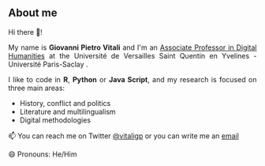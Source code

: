 ## About me

Hi there 👋! 
<div align="justify">
My name is <b>Giovanni Pietro Vitali</b> and I'm an <a href="https://www.dypac.uvsq.fr/m-giovanni-vitali">Associate Professor in Digital Humanities</a> at the Université de Versailles Saint Quentin en Yvelines - Université Paris-Saclay .

  
I like to code in **R**, **Python** or **Java Script**, and my research is focused on three main areas:
- History, conflict and politics
- Literature and multilingualism
- Digital methodologies 

📫 You can reach me on Twitter [@vitaligp](https://twitter.com/vitaligp) or you can write me an <a href="mailto:giovannipietrovitali@gmail.com">email</a>

😄 Pronouns: He/Him
</div>

<!--
**digitalkoine/digitalkoine** is a ✨ _special_ ✨ repository because its `README.md` (this file) appears on your GitHub profile.

Here are some ideas to get you started:

- 🔭 I’m currently working on ...
- 🌱 I’m currently learning ...
- 👯 I’m looking to collaborate on ...
- 🤔 I’m looking for help with ...
- 💬 Ask me about ...
- 📫 How to reach me: ...
- 😄 Pronouns: ...
- ⚡ Fun fact: ...
-->
